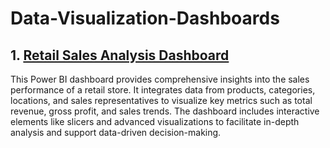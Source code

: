# Data-Visualization-Dashboards
## 1. [Retail Sales Analysis Dashboard](https://app.powerbi.com/reportEmbed?reportId=afc4dd1e-989e-451f-bf1e-c6234d89e831&autoAuth=true&ctid=17f1a87e-2a25-4eaa-b9df-9d439034b080 )
This Power BI dashboard provides comprehensive insights into the sales performance of a retail store. It integrates data from products, categories, locations, and sales representatives to visualize key metrics such as total revenue, gross profit, and sales trends. The dashboard includes interactive elements like slicers and advanced visualizations to facilitate in-depth analysis and support data-driven decision-making.
